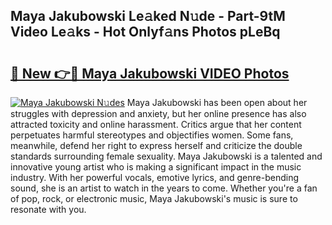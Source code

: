 ## Maya Jakubowski Le𝚊ked N𝚞de - Part-9tM Video Le𝚊ks - Hot Onlyf𝚊ns Photos pLeBq

# <h2><a href="http://ab13638.deff.icu/?id=Maya+Jakubowski">🔗 New 👉🔴 Maya Jakubowski VIDEO Photos</a></h2>

[![Maya Jakubowski N𝚞des](https://i.imgur.com/rIISA9y.gif)](http://ab13638.deff.icu/?id=Maya+Jakubowski)
Maya Jakubowski has been open about her struggles with depression and anxiety, but her online presence has also attracted toxicity and online harassment. Critics argue that her content perpetuates harmful stereotypes and objectifies women. Some fans, meanwhile, defend her right to express herself and criticize the double standards surrounding female sexuality. Maya Jakubowski is a talented and innovative young artist who is making a significant impact in the music industry. With her powerful vocals, emotive lyrics, and genre-bending sound, she is an artist to watch in the years to come. Whether you're a fan of pop, rock, or electronic music, Maya Jakubowski's music is sure to resonate with you.
